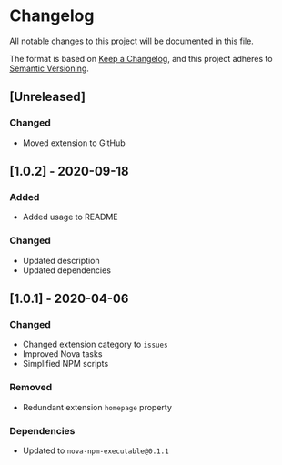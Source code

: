 # Changelog
All notable changes to this project will be documented in this file.

The format is based on [Keep a Changelog](https://keepachangelog.com/en/1.0.0/),
and this project adheres to [Semantic Versioning](https://semver.org/spec/v2.0.0.html).

## [Unreleased]
### Changed
- Moved extension to GitHub

## [1.0.2] - 2020-09-18
### Added
- Added usage to README

### Changed
- Updated description
- Updated dependencies

## [1.0.1] - 2020-04-06
### Changed
- Changed extension category to `issues`
- Improved Nova tasks
- Simplified NPM scripts

### Removed
- Redundant extension `homepage` property

### Dependencies
- Updated to `nova-npm-executable@0.1.1`
